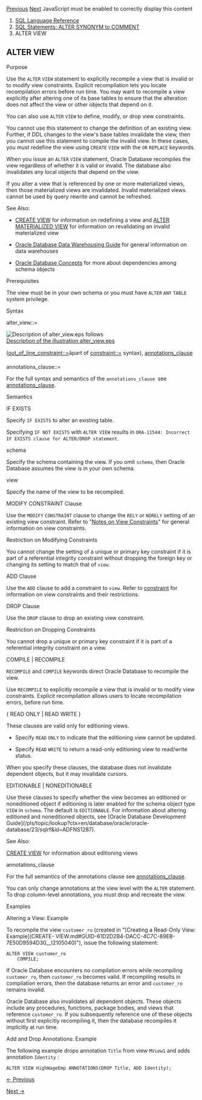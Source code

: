 [Previous](ALTER-USER.md) [Next](ANALYZE.md) JavaScript must be enabled to
correctly display this content

  1. [SQL Language Reference ](index.md)
  2. [SQL Statements: ALTER SYNONYM to COMMENT](SQL-Statements-ALTER-SYNONYM-to-COMMENT.md)
  3. ALTER VIEW 

## ALTER VIEW

Purpose

Use the `ALTER` `VIEW` statement to explicitly recompile a view that is
invalid or to modify view constraints. Explicit recompilation lets you locate
recompilation errors before run time. You may want to recompile a view
explicitly after altering one of its base tables to ensure that the alteration
does not affect the view or other objects that depend on it.

You can also use `ALTER` `VIEW` to define, modify, or drop view constraints.

You cannot use this statement to change the definition of an existing view.
Further, if DDL changes to the view's base tables invalidate the view, then
you cannot use this statement to compile the invalid view. In these cases, you
must redefine the view using `CREATE` `VIEW` with the `OR` `REPLACE` keywords.

When you issue an `ALTER` `VIEW` statement, Oracle Database recompiles the
view regardless of whether it is valid or invalid. The database also
invalidates any local objects that depend on the view.

If you alter a view that is referenced by one or more materialized views, then
those materialized views are invalidated. Invalid materialized views cannot be
used by query rewrite and cannot be refreshed.

See Also:

  * [CREATE VIEW](CREATE-VIEW.md#GUID-61D2D2B4-DACC-4C7C-89EB-7E50D9594D30) for information on redefining a view and [ALTER MATERIALIZED VIEW](ALTER-MATERIALIZED-VIEW.md#GUID-29EE5682-AE42-4879-ABAD-E34E66ADD233) for information on revalidating an invalid materialized view 

  * [Oracle Database Data Warehousing Guide](/pls/topic/lookup?ctx=en/database/oracle/oracle-database/23/sqlrf&id=DWHSG001) for general information on data warehouses 

  * [Oracle Database Concepts](/pls/topic/lookup?ctx=en/database/oracle/oracle-database/23/sqlrf&id=CNCPT1859) for more about dependencies among schema objects 

Prerequisites

The view must be in your own schema or you must have `ALTER` `ANY` `TABLE`
system privilege.

Syntax

alter_view::=

![Description of alter_view.eps
follows](https://docs.oracle.com/en/database/oracle/oracle-database/23/sqlrf/img/alter_view.gif)  
[Description of the illustration alter_view.eps](img_text/alter_view.md)

([out_of_line_constraint::=](constraint.md#GUID-1055EA97-BA6F-4764-A15F-1024FD5B6DFE__CJADJGEC)âpart
of
[constraint::=](constraint.md#GUID-1055EA97-BA6F-4764-A15F-1024FD5B6DFE__CJAEDFIB)
syntax),
[annotations_clause](annotations_clause.md#GUID-1AC16117-BBB6-4435-8794-2B99F8F68052)

annotations_clause::=

For the full syntax and semantics of the `annotations_clause `see
[annotations_clause](annotations_clause.md#GUID-1AC16117-BBB6-4435-8794-2B99F8F68052).

Semantics

IF EXISTS

Specify `IF EXISTS` to alter an existing table.

Specifying `IF NOT EXISTS` with `ALTER VIEW` results in `ORA-11544: Incorrect
IF EXISTS clause for ALTER/DROP statement`.

schema

Specify the schema containing the view. If you omit `schema`, then Oracle
Database assumes the view is in your own schema.

view

Specify the name of the view to be recompiled.

MODIFY CONSTRAINT Clause

Use the `MODIFY` `CONSTRAINT` clause to change the `RELY` or `NORELY` setting
of an existing view constraint. Refer to "[Notes on View
Constraints](constraint.md#GUID-1055EA97-BA6F-4764-A15F-1024FD5B6DFE__BABFCAIF)"
for general information on view constraints.

Restriction on Modifying Constraints

You cannot change the setting of a unique or primary key constraint if it is
part of a referential integrity constraint without dropping the foreign key or
changing its setting to match that of `view`.

ADD Clause

Use the `ADD` clause to add a constraint to `view`. Refer to
[constraint](constraint.md#GUID-1055EA97-BA6F-4764-A15F-1024FD5B6DFE) for
information on view constraints and their restrictions.

DROP Clause

Use the `DROP` clause to drop an existing view constraint.

Restriction on Dropping Constraints

You cannot drop a unique or primary key constraint if it is part of a
referential integrity constraint on a view.

COMPILE | RECOMPILE

`RECOMPILE` and `COMPILE` keywords direct Oracle Database to recompile the
view.

Use `RECOMPILE` to explicitly recompile a view that is invalid or to modify
view constraints. Explicit recompilation allows users to locate recompilation
errors, before run time.

{ READ ONLY | READ WRITE } 

These clauses are valid only for editioning views.

  * Specify `READ` `ONLY` to indicate that the editioning view cannot be updated. 

  * Specify `READ` `WRITE` to return a read-only editioning view to read/write status. 

When you specify these clauses, the database does not invalidate dependent
objects, but it may invalidate cursors.

EDITIONABLE | NONEDITIONABLE

Use these clauses to specify whether the view becomes an editioned or
noneditioned object if editioning is later enabled for the schema object type
`VIEW` in `schema`. The default is `EDITIONABLE`. For information about
altering editioned and noneditioned objects, see [Oracle Database Development
Guide](/pls/topic/lookup?ctx=en/database/oracle/oracle-
database/23/sqlrf&id=ADFNS1287).

See Also:

[CREATE VIEW](CREATE-VIEW.md#GUID-61D2D2B4-DACC-4C7C-89EB-7E50D9594D30) for
information about editioning views

annotations_clause

For the full semantics of the annotations clause see
[annotations_clause](annotations_clause.md#GUID-1AC16117-BBB6-4435-8794-2B99F8F68052).

You can only change annotations at the view level with the `ALTER` statement.
To drop column-level annotations, you must drop and recreate the view.

Examples

Altering a View: Example

To recompile the view `customer_ro` (created in "[Creating a Read-Only View:
Example](CREATE-
VIEW.md#GUID-61D2D2B4-DACC-4C7C-89EB-7E50D9594D30__I2105040)"), issue the
following statement:

    
    
    ALTER VIEW customer_ro
        COMPILE; 
    

If Oracle Database encounters no compilation errors while recompiling
`customer_ro`, then `customer_ro` becomes valid. If recompiling results in
compilation errors, then the database returns an error and `customer_ro`
remains invalid.

Oracle Database also invalidates all dependent objects. These objects include
any procedures, functions, package bodies, and views that reference
`customer_ro`. If you subsequently reference one of these objects without
first explicitly recompiling it, then the database recompiles it implicitly at
run time.

Add and Drop Annotations: Example

The following example drops annotation `Title` from view `MView1` and adds
annotation `Identity` :

    
    
    ALTER VIEW HighWageEmp ANNOTATIONS(DROP Title, ADD Identity);


[← Previous](ALTER-USER.md)

[Next →](ANALYZE.md)
